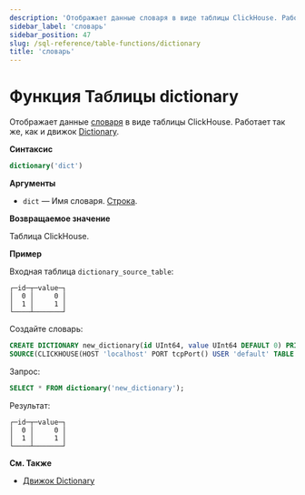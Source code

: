 ```yaml
---
description: 'Отображает данные словаря в виде таблицы ClickHouse. Работает так же, как и движок Dictionary.'
sidebar_label: 'словарь'
sidebar_position: 47
slug: /sql-reference/table-functions/dictionary
title: 'словарь'
---
```



# Функция Таблицы dictionary

Отображает данные [словаря](../../sql-reference/dictionaries/index.md) в виде таблицы ClickHouse. Работает так же, как и движок [Dictionary](../../engines/table-engines/special/dictionary.md).

**Синтаксис**

```sql
dictionary('dict')
```

**Аргументы**

- `dict` — Имя словаря. [Строка](../../sql-reference/data-types/string.md).

**Возвращаемое значение**

Таблица ClickHouse.

**Пример**

Входная таблица `dictionary_source_table`:

```text
┌─id─┬─value─┐
│  0 │     0 │
│  1 │     1 │
└────┴───────┘
```

Создайте словарь:

```sql
CREATE DICTIONARY new_dictionary(id UInt64, value UInt64 DEFAULT 0) PRIMARY KEY id
SOURCE(CLICKHOUSE(HOST 'localhost' PORT tcpPort() USER 'default' TABLE 'dictionary_source_table')) LAYOUT(DIRECT());
```

Запрос:

```sql
SELECT * FROM dictionary('new_dictionary');
```

Результат:

```text
┌─id─┬─value─┐
│  0 │     0 │
│  1 │     1 │
└────┴───────┘
```

**См. Также**

- [Движок Dictionary](/engines/table-engines/special/dictionary)
